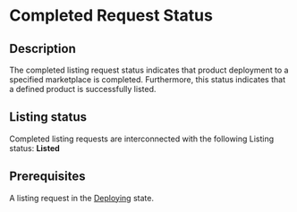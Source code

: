 # Completed Request Status
## Description
The completed listing request status indicates that product deployment to a specified marketplace is completed. Furthermore, this status indicates that a defined product is successfully listed. 
## Listing status
Completed listing requests are interconnected with the following Listing status:
**Listed**
## Prerequisites
A listing request in the [Deploying](deploying.html) state.

